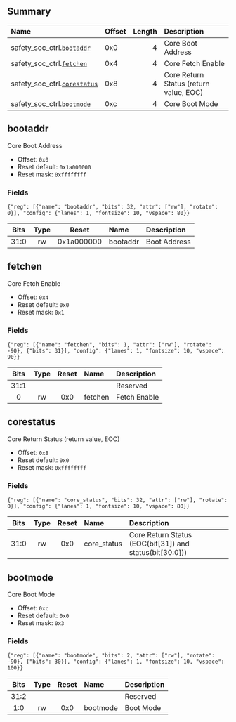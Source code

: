 ## Summary

| Name                                        | Offset   |   Length | Description                            |
|:--------------------------------------------|:---------|---------:|:---------------------------------------|
| safety_soc_ctrl.[`bootaddr`](#bootaddr)     | 0x0      |        4 | Core Boot Address                      |
| safety_soc_ctrl.[`fetchen`](#fetchen)       | 0x4      |        4 | Core Fetch Enable                      |
| safety_soc_ctrl.[`corestatus`](#corestatus) | 0x8      |        4 | Core Return Status (return value, EOC) |
| safety_soc_ctrl.[`bootmode`](#bootmode)     | 0xc      |        4 | Core Boot Mode                         |

## bootaddr
Core Boot Address
- Offset: `0x0`
- Reset default: `0x1a000000`
- Reset mask: `0xffffffff`

### Fields

```wavejson
{"reg": [{"name": "bootaddr", "bits": 32, "attr": ["rw"], "rotate": 0}], "config": {"lanes": 1, "fontsize": 10, "vspace": 80}}
```

|  Bits  |  Type  |   Reset    | Name     | Description   |
|:------:|:------:|:----------:|:---------|:--------------|
|  31:0  |   rw   | 0x1a000000 | bootaddr | Boot Address  |

## fetchen
Core Fetch Enable
- Offset: `0x4`
- Reset default: `0x0`
- Reset mask: `0x1`

### Fields

```wavejson
{"reg": [{"name": "fetchen", "bits": 1, "attr": ["rw"], "rotate": -90}, {"bits": 31}], "config": {"lanes": 1, "fontsize": 10, "vspace": 90}}
```

|  Bits  |  Type  |  Reset  | Name    | Description   |
|:------:|:------:|:-------:|:--------|:--------------|
|  31:1  |        |         |         | Reserved      |
|   0    |   rw   |   0x0   | fetchen | Fetch Enable  |

## corestatus
Core Return Status (return value, EOC)
- Offset: `0x8`
- Reset default: `0x0`
- Reset mask: `0xffffffff`

### Fields

```wavejson
{"reg": [{"name": "core_status", "bits": 32, "attr": ["rw"], "rotate": 0}], "config": {"lanes": 1, "fontsize": 10, "vspace": 80}}
```

|  Bits  |  Type  |  Reset  | Name        | Description                                             |
|:------:|:------:|:-------:|:------------|:--------------------------------------------------------|
|  31:0  |   rw   |   0x0   | core_status | Core Return Status (EOC(bit[31]) and status(bit[30:0])) |

## bootmode
Core Boot Mode
- Offset: `0xc`
- Reset default: `0x0`
- Reset mask: `0x3`

### Fields

```wavejson
{"reg": [{"name": "bootmode", "bits": 2, "attr": ["rw"], "rotate": -90}, {"bits": 30}], "config": {"lanes": 1, "fontsize": 10, "vspace": 100}}
```

|  Bits  |  Type  |  Reset  | Name     | Description   |
|:------:|:------:|:-------:|:---------|:--------------|
|  31:2  |        |         |          | Reserved      |
|  1:0   |   rw   |   0x0   | bootmode | Boot Mode     |

